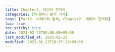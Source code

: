 ```yaml
---
title: Chapter2. 데이터 전처리
categories: [빅데이터 분석 기사]
tags: [Part2. 빅데이터 탐색, Chapter2. 데이터 전처리]
toc: true
toc_sticky: true
date: 2021-02-23T00:00:00+09:00
last_modified_at: 2021-02-23
modified: 2021-02-23T18:37:12+09:00
---
```


